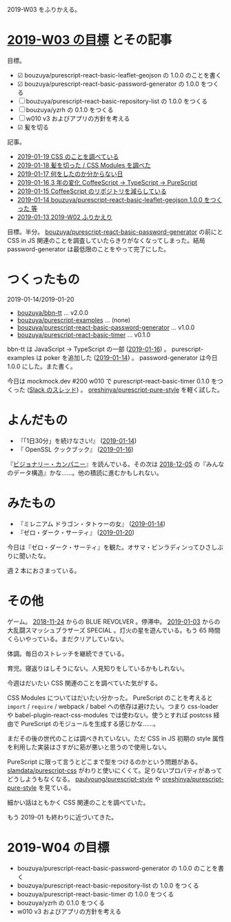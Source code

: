 2019-W03 をふりかえる。

# [2019-W03 の目標][2019-01-13] とその記事

目標。

- ☑ bouzuya/purescript-react-basic-leaflet-geojson の 1.0.0 のことを書く
- ☑ bouzuya/purescript-react-basic-password-generator の 1.0.0 をつくる
- ☐ bouzuya/purescript-react-basic-repository-list の 1.0.0 をつくる
- ☐ bouzuya/yzrh の 0.1.0 をつくる
- ☐ w010 v3 およびアプリの方針を考える
- ☑ 髪を切る

記事。

- [2019-01-19 CSS のことを調べている][2019-01-19]
- [2019-01-18 髪を切った / CSS Modules を調べた][2019-01-18]
- [2019-01-17 何をしたのか分からない日][2019-01-17]
- [2019-01-16 3 年の変化 CoffeeScript -> TypeScript -> PureScript][2019-01-16]
- [2019-01-15 CoffeeScript のリポジトリを減らしている][2019-01-15]
- [2019-01-14 bouzuya/purescript-react-basic-leaflet-geojson 1.0.0 をつくった 等][2019-01-14]
- [2019-01-13 2019-W02 ふりかえり][2019-01-13]

目標。半分。 [bouzuya/purescript-react-basic-password-generator][] の前にと CSS in JS 関連のことを調査していたらきりがなくなってしまった。結局 password-generator は最低限のことをやって完了にした。

# つくったもの

2019-01-14/2019-01-20

- [bouzuya/bbn-tt][] ... v2.0.0
- [bouzuya/purescript-examples][] ... (none)
- [bouzuya/purescript-react-basic-password-generator][] ... v1.0.0
- [bouzuya/purescript-react-basic-timer][] ... v0.1.0

bbn-tt は JavaScript -> TypeScript の一部 ([2019-01-16][]) 。 purescript-examples は poker を追加した ([2019-01-14][]) 。 password-generator は今日 1.0.0 にした。また書く。

今日は mockmock.dev #200 w010 で purescript-react-basic-timer 0.1.0 をつくった ([Slack のスレッド](https://mockmock.slack.com/archives/C043UEYGJ/p1547963585070200)) 。 [oreshinya/purescript-pure-style][] を軽く試した。

# よんだもの

- 『「1日30分」を続けなさい!』 ([2019-01-14][])
- 『 OpenSSL クックブック』 ([2019-01-16][])

『[ビジョナリー・カンパニー][asin:4822740315]』を読んでいる。その次は [2018-12-05][] の『みんなのデータ構造』かな……。他の積読に進むかもしれない。

# みたもの

- 『ミレニアム ドラゴン・タトゥーの女』 ([2019-01-14][])
- 『ゼロ・ダーク・サーティ』 ([2019-01-20][])

今日は『ゼロ・ダーク・サーティ』を観た。オサマ・ビンラディンってひさしぶりに聞いたな。

週 2 本におさまっている。

# その他

ゲーム。 [2018-11-24][] からの BLUE REVOLVER 。停滞中。 [2019-01-03][] からの大乱闘スマッシュブラザーズ SPECIAL 。灯火の星を遊んでいる。もう 65 時間くらいやっている。まだクリアしていない。

体調。毎日のストレッチを継続できている。

育児。寝返りはしそうにない。人見知りをしているかもしれない。

今週はだいたい CSS 関連のことを調べていた気がする。

CSS Modules についてはだいたい分かった。 PureScript のことを考えると `import` / `require` / webpack / babel への依存は避けたい。つまり css-loader や babel-plugin-react-css-modules では使わない。使うとすれば postcss 経由で PureScript のモジュールを生成する感じかな……。

まだその後の世代のことは調べきれていない。ただ CSS in JS 初期の style 属性を利用した実装はさすがに筋が悪いと思うので使用しない。

PureScript に限って言うとどこまで型をつけるのかという問題がある。 [slamdata/purescript-css][] がわりと使いにくくて。足りないプロパティがあってどうしようもなくなる。 [paulyoung/purescript-style][] や [oreshinya/purescript-pure-style][] を見ている。

細かい話はともかく CSS 関連のことを調べていた。

もう 2019-01 も終わりに近づいてきた。

# 2019-W04 の目標

- bouzuya/purescript-react-basic-password-generator の 1.0.0 のことを書く
- bouzuya/purescript-react-basic-repository-list の 1.0.0 をつくる
- bouzuya/purescript-react-basic-timer の 1.0.0 をつくる
- bouzuya/yzrh の 0.1.0 をつくる
- w010 v3 およびアプリの方針を考える

[2018-11-24]: https://blog.bouzuya.net/2018/11/24/
[2018-12-05]: https://blog.bouzuya.net/2018/12/05/
[2019-01-03]: https://blog.bouzuya.net/2019/01/03/
[2019-01-13]: https://blog.bouzuya.net/2019/01/13/
[2019-01-14]: https://blog.bouzuya.net/2019/01/14/
[2019-01-15]: https://blog.bouzuya.net/2019/01/15/
[2019-01-16]: https://blog.bouzuya.net/2019/01/16/
[2019-01-17]: https://blog.bouzuya.net/2019/01/17/
[2019-01-18]: https://blog.bouzuya.net/2019/01/18/
[2019-01-19]: https://blog.bouzuya.net/2019/01/19/
[2019-01-20]: https://blog.bouzuya.net/2019/01/20/
[asin:4822740315]: https://www.amazon.co.jp/dp/4822740315/
[bouzuya/bbn-tt]: https://github.com/bouzuya/bbn-tt
[bouzuya/purescript-examples]: https://github.com/bouzuya/purescript-examples
[bouzuya/purescript-react-basic-password-generator]: https://github.com/bouzuya/purescript-react-basic-password-generator
[bouzuya/purescript-react-basic-timer]: https://github.com/bouzuya/purescript-react-basic-timer
[oreshinya/purescript-pure-style]: https://github.com/oreshinya/purescript-pure-style
[paulyoung/purescript-style]: https://github.com/paulyoung/purescript-style
[slamdata/purescript-css]: https://github.com/slamdata/purescript-css
